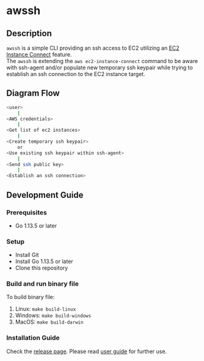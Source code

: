 # awssh
## Description
`awssh` is a simple CLI providing an ssh access to EC2 utilizing an [EC2 Instance Connect](https://docs.aws.amazon.com/AWSEC2/latest/UserGuide/Connect-using-EC2-Instance-Connect.html) feature.<br>
The `awssh` is extending the `aws ec2-instance-connect` command to be aware with ssh-agent and/or populate new temporary ssh keypair while trying to establish an ssh connection to the EC2 instance target.

## Diagram Flow
```bash
<user>
    |
<AWS credentials>
    |
<Get list of ec2 instances>
    |
<Create temporary ssh keypair>
    or
<Use existing ssh keypair within ssh-agent>
    |
<Send ssh public key>
    |
<Establish an ssh connection>
```

## Development Guide
### Prerequisites
* Go 1.13.5 or later

### Setup
* Install Git
* Install Go 1.13.5 or later
* Clone this repository

### Build and run binary file
To build binary file:
1. Linux: `make build-linux`
2. Windows: `make build-windows`
3. MacOS: `make build-darwin`

### Installation Guide
Check the [release page](https://github.com/ardikabs/awssh/releases).
Please read [user guide](USAGE.md) for further use.